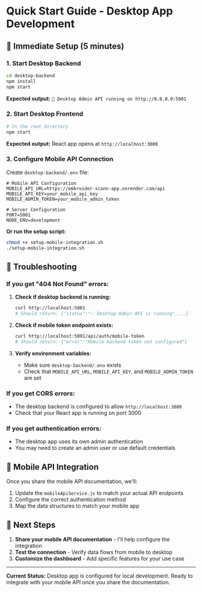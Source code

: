 # Quick Start Guide - Desktop App Development

## 🚀 Immediate Setup (5 minutes)

### 1. Start Desktop Backend
```bash
cd desktop-backend
npm install
npm start
```
**Expected output:** `🚀 Desktop Admin API running on http://0.0.0.0:5001`

### 2. Start Desktop Frontend
```bash
# In the root directory
npm start
```
**Expected output:** React app opens at `http://localhost:3000`

### 3. Configure Mobile API Connection
Create `desktop-backend/.env` file:
```env
# Mobile API Configuration
MOBILE_API_URL=https://embroider-scann-app.onrender.com/api
MOBILE_API_KEY=your_mobile_api_key
MOBILE_ADMIN_TOKEN=your_mobile_admin_token

# Server Configuration
PORT=5001
NODE_ENV=development
```

**Or run the setup script:**
```bash
chmod +x setup-mobile-integration.sh
./setup-mobile-integration.sh
```

## 🔧 Troubleshooting

### If you get "404 Not Found" errors:
1. **Check if desktop backend is running:**
   ```bash
   curl http://localhost:5001
   # Should return: {"status":"✅ Desktop Admin API is running",...}
   ```

2. **Check if mobile token endpoint exists:**
   ```bash
   curl http://localhost:5001/api/auth/mobile-token
   # Should return: {"error":"Mobile backend token not configured"}
   ```

3. **Verify environment variables:**
   - Make sure `desktop-backend/.env` exists
   - Check that `MOBILE_API_URL`, `MOBILE_API_KEY`, and `MOBILE_ADMIN_TOKEN` are set

### If you get CORS errors:
- The desktop backend is configured to allow `http://localhost:3000`
- Check that your React app is running on port 3000

### If you get authentication errors:
- The desktop app uses its own admin authentication
- You may need to create an admin user or use default credentials

## 📱 Mobile API Integration

Once you share the mobile API documentation, we'll:
1. Update the `mobileApiService.js` to match your actual API endpoints
2. Configure the correct authentication method
3. Map the data structures to match your mobile app

## 🎯 Next Steps

1. **Share your mobile API documentation** - I'll help configure the integration
2. **Test the connection** - Verify data flows from mobile to desktop
3. **Customize the dashboard** - Add specific features for your use case

---

**Current Status:** Desktop app is configured for local development. Ready to integrate with your mobile API once you share the documentation.

